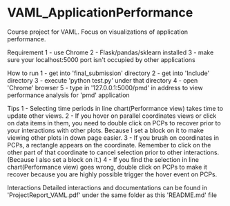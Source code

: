 # VAML_ApplicationPerformance
Course project for VAML. Focus on visualizations of application performance.

Requirement
1 - use Chrome
2 - Flask/pandas/sklearn installed
3 - make sure your localhost:5000 port isn't occupied by other applications

How to run
1 - get into 'final_submission' directory
2 - get into 'Include' directory
3 - execute 'python test.py' under that directory
4 - open 'Chrome' browser
5 - type in '127.0.0.1:5000/pmd' in address to view performance analysis for 'pmd' application

Tips
1 - Selecting time periods in line chart(Performance view) takes time to update other views.
2 - If you hover on parallel coordinates views or click on data items in them, you need to double click on PCPs to recover prior to your interactions with other plots. Because I set a block on it to make viewing other plots in down page easier.
3 - If you brush on coordinates in PCPs, a rectangle appears on the coordinate. Remember to click on the other part of that coordinate to cancel selection prior to other interactions. (Because I also set a block on it.)
4 - If you find the selection in line chart(Performance view) goes wrong, double click on PCPs to make it recover because you are highly possible trigger the hover event on PCPs. 

Interactions 
Detailed interactions and documentations can be found in 'ProjectReport_VAML.pdf' under the same folder as this 'README.md' file